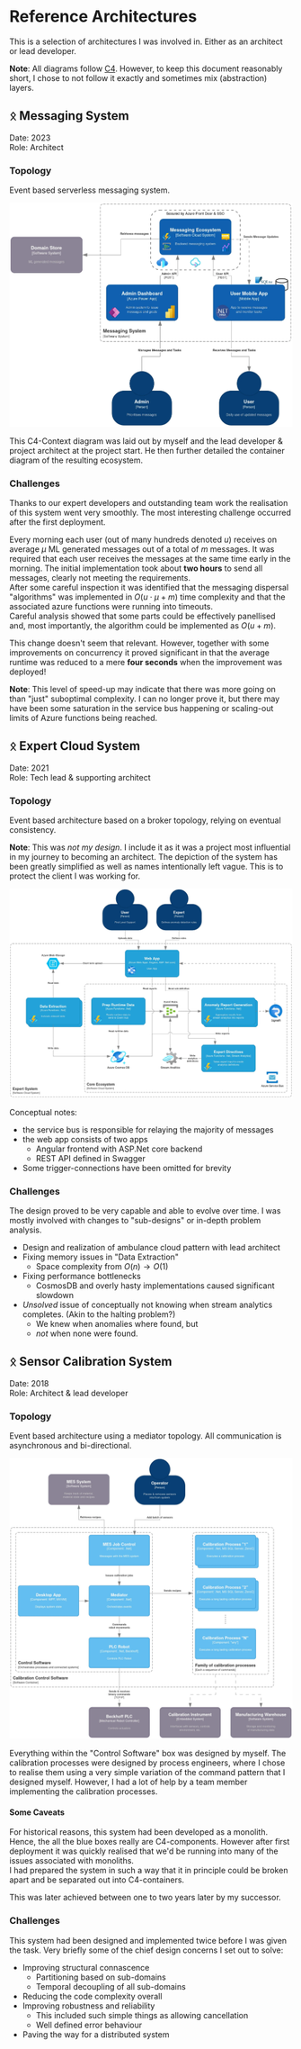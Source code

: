 # Reference Architectures

This is a selection of architectures I was involved in. Either as an architect or lead developer.

**Note**: All diagrams follow [C4](https://c4model.com/). However, to keep this document reasonably short, I chose to not follow it exactly and sometimes mix (abstraction) layers.

## ᛟ Messaging System

Date: 2023  
Role: Architect

### Topology

Event based serverless messaging system.

![Messaging system topology](./assets/MessagingSystem.webp "Message System")

This C4-Context diagram was laid out by myself and the lead developer & project architect at the project start. He then further detailed the container diagram of the resulting ecosystem.

### Challenges

Thanks to our expert developers and outstanding team work the realisation of this system went very smoothly. The most interesting challenge occurred after the first deployment.

Every morning each user (out of many hundreds denoted $u$) receives on average $\mu$ ML generated messages out of a total of $m$ messages. It was required that each user receives the messages at the same time early in the morning. The initial implementation took about **two hours** to send all messages, clearly not meeting the requirements.  
After some careful inspection it was identified that the messaging dispersal "algorithms" was implemented in $O(u \cdot \mu + m)$ time complexity and that the associated azure functions were running into timeouts.  
Careful analysis showed that some parts could be effectively panellised and, most importantly, the algorithm could be implemented as $O(u + m)$.

This change doesn't seem that relevant. However, together with some improvements on concurrency it proved significant in that the average runtime was reduced to a mere **four seconds** when the improvement was deployed!

**Note**: This level of speed-up may indicate that there was more going on than "just" suboptimal complexity. I can no longer prove it, but there may have been some saturation in the service bus happening or scaling-out limits of Azure functions being reached.

## ᛟ Expert Cloud System

Date: 2021  
Role: Tech lead & supporting architect

### Topology

Event based architecture based on a broker topology, relying on eventual consistency.

**Note**: This was *not my design*. I include it as it was a project most influential in my journey to becoming an architect. The depiction of the system has been greatly simplified as well as names intentionally left vague. This is to protect the client I was working for.

![Expert system topology](./assets/ExpertSystem.webp "Expert System")

Conceptual notes:

- the service bus is responsible for relaying the majority of messages
- the web app consists of two apps
  - Angular frontend with ASP.Net core backend
  - REST API defined in Swagger
- Some trigger-connections have been omitted for brevity

### Challenges

The design proved to be very capable and able to evolve over time. I was mostly involved with changes to "sub-designs" or in-depth problem analysis.

- Design and realization of ambulance cloud pattern with lead architect
- Fixing memory issues in "Data Extraction"
  - Space complexity from $O(n) \to O(1)$
- Fixing performance bottlenecks
  - CosmosDB and overly hasty implementations caused significant slowdown
- *Unsolved* issue of conceptually not knowing when stream analytics completes. (Akin to the halting problem?)
  - We knew when anomalies where found, but
  - *not* when none were found.

## ᛟ Sensor Calibration System

Date: 2018  
Role: Architect & lead developer

### Topology

Event based architecture using a mediator topology. All communication is asynchronous and bi-directional.

![Calibration software topology](./assets/CalibrationControl.webp "Calibration System")

Everything within the "Control Software" box was designed by myself. The calibration processes were designed by process engineers, where I chose to realise them using a very simple variation of the command pattern that I designed myself. However, I had a lot of help by a team member implementing the calibration processes.

#### Some Caveats

For historical reasons, this system had been developed as a monolith. Hence, the all the blue boxes really are C4-components. However after first deployment it was quickly realised that we'd be running into many of the issues associated with monoliths.  
I had prepared the system in such a way that it in principle could be broken apart and be separated out into C4-containers.

This was later achieved between one to two years later by my successor.

### Challenges

This system had been designed and implemented twice before I was given the task. Very briefly some of the chief design concerns I set out to solve:

- Improving structural connascence
  - Partitioning based on sub-domains
  - Temporal decoupling of all sub-domains
- Reducing the code complexity overall
- Improving robustness and reliability
  - This included such simple things as allowing cancellation
  - Well defined error behaviour
- Paving the way for a distributed system
